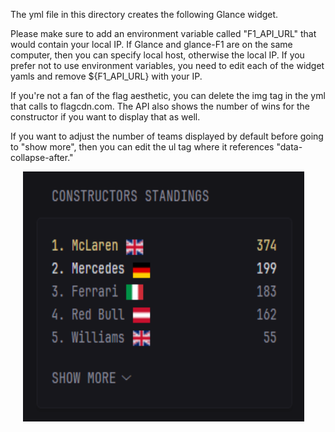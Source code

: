 The yml file in this directory creates the following Glance widget.

Please make sure to add an environment variable called "F1_API_URL" that would contain your local IP. If Glance and glance-F1 are on the same computer, then you can specify local host, otherwise the local IP. If you prefer not to use environment variables, you need to edit each of the widget yamls and remove ${F1_API_URL} with your IP.

If you're not a fan of the flag aesthetic, you can delete the img tag in the yml that calls to flagcdn.com. The API also shows the number of wins for the constructor if you want to display that as well. 

If you want to adjust the number of teams displayed by default before going to "show more", then you can edit the ul tag where it references "data-collapse-after."

<img src="./Constructors.png" width="450px" height = "400px" hspace="20px" />